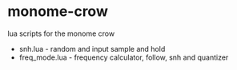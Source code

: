 # monome-crow
lua scripts for the monome crow

* snh.lua - random and input sample and hold
* freq_mode.lua - frequency calculator, follow, snh and quantizer
